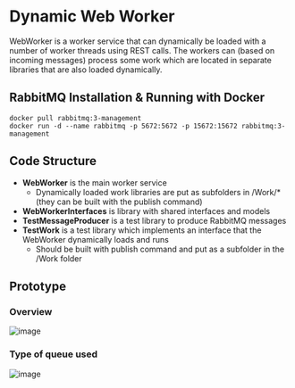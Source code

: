# Dynamic Web Worker

WebWorker is a worker service that can dynamically be loaded with a number of worker threads using REST calls. The workers can (based on incoming messages) process some work which are located in separate libraries that are also loaded dynamically.

## RabbitMQ Installation & Running with Docker
```
docker pull rabbitmq:3-management
docker run -d --name rabbitmq -p 5672:5672 -p 15672:15672 rabbitmq:3-management
```

## Code Structure
- **WebWorker** is the main worker service
  - Dynamically loaded work libraries are put as subfolders in /Work/* (they can be built with the publish command)
- **WebWorkerInterfaces** is library with shared interfaces and models
- **TestMessageProducer** is a test library to produce RabbitMQ messages
- **TestWork** is a test library which implements an interface that the WebWorker dynamically loads and runs
  - Should be built with publish command and put as a subfolder in the /Work folder
 
## Prototype 

### Overview
![image](https://github.com/user-attachments/assets/183d6cff-18d3-4c33-8187-3d18dfc31a0f)

### Type of queue used
![image](https://github.com/user-attachments/assets/88ee5d20-51fb-406d-9b77-ff6ea73538f5)
